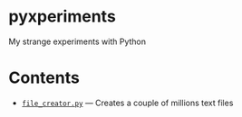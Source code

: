 # pyxperiments
My strange experiments with Python

# Contents

- [`file_creator.py`](/file_creator.py) — Creates a couple of millions text files
